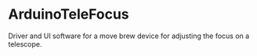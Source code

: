 # ArduinoTeleFocus
Driver and UI software for a move brew device for adjusting the focus on a telescope.
